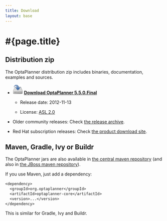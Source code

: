 ```yaml
---
title: Download
layout: base
---
```

# #{page.title}

## Distribution zip

The OptaPlanner distribution zip includes binaries, documentation, examples and sources.

* ![](download.png) **[Download OptaPlanner 5.5.0.Final](http://download.jboss.org/drools/release/5.5.0.Final/drools-planner-distribution-5.5.0.Final.zip)**

    * Release date: 2012-11-13

    * License: [ASL 2.0](../code/license.html)

* Older community releases: Check [the release archive](http://download.jboss.org/drools/release/).

* Red Hat subscription releases: Check [the product download site](http://www.jboss.com/downloads/).

## Maven, Gradle, Ivy or Buildr

The OptaPlanner jars are also available in [the central maven repository](http://search.maven.org/#search|ga|1|org.optaplanner)
(and also in [the JBoss maven repository](https://repository.jboss.org/nexus/index.html#nexus-search;gav~org.optaplanner~~~~)).

If you use Maven, just add a dependency:

    <dependency>
      <groupId>org.optaplanner</groupId>
      <artifactId>optaplanner-core</artifactId>
      <version>...</version>
    </dependency>

This is similar for Gradle, Ivy and Buildr.
